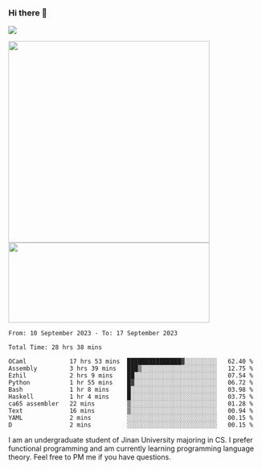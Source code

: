 ### Hi there 👋

<!--
**pe200012/pe200012** is a ✨ _special_ ✨ repository because its `README.md` (this file) appears on your GitHub profile.

Here are some ideas to get you started:

- 🔭 I’m currently working on ...
- 🌱 I’m currently learning ...
- 👯 I’m looking to collaborate on ...
- 🤔 I’m looking for help with ...
- 💬 Ask me about ...
- 📫 How to reach me: ...
- 😄 Pronouns: ...
- ⚡ Fun fact: ...
-->
![](https://www.codewars.com/users/pe200012/badges/large)
<p>
    <img width="400em" src="https://github-readme-stats-git-masterrstaa-rickstaa.vercel.app/api?username=pe200012&show_icons=true&icon_color=f44336&title_color=757de8&rank_icon=github">
    <img width="400em" height="159em" src="https://github-readme-stats-git-masterrstaa-rickstaa.vercel.app/api/top-langs/?username=pe200012&hide=html,cmake,css&title_color=757de8&layout=compact">
</p>

<!--START_SECTION:waka-->

```all_time
From: 10 September 2023 - To: 17 September 2023

Total Time: 28 hrs 38 mins

OCaml            17 hrs 53 mins  ███████████████▓░░░░░░░░░   62.40 %
Assembly         3 hrs 39 mins   ███▒░░░░░░░░░░░░░░░░░░░░░   12.75 %
Ezhil            2 hrs 9 mins    ██░░░░░░░░░░░░░░░░░░░░░░░   07.54 %
Python           1 hr 55 mins    █▓░░░░░░░░░░░░░░░░░░░░░░░   06.72 %
Bash             1 hr 8 mins     █░░░░░░░░░░░░░░░░░░░░░░░░   03.98 %
Haskell          1 hr 4 mins     █░░░░░░░░░░░░░░░░░░░░░░░░   03.75 %
ca65 assembler   22 mins         ▒░░░░░░░░░░░░░░░░░░░░░░░░   01.28 %
Text             16 mins         ▒░░░░░░░░░░░░░░░░░░░░░░░░   00.94 %
YAML             2 mins          ░░░░░░░░░░░░░░░░░░░░░░░░░   00.15 %
D                2 mins          ░░░░░░░░░░░░░░░░░░░░░░░░░   00.15 %
```

<!--END_SECTION:waka-->

I am an undergraduate student of Jinan University majoring in CS. I prefer functional programming and am currently learning programming language theory. Feel free to PM me if you have questions.
